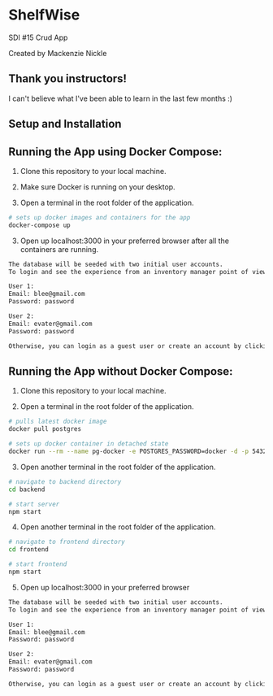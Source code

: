# ShelfWise

SDI #15 Crud App 

Created by Mackenzie Nickle


## Thank you instructors! 
I can't believe what I've been able to learn in the last few months :)

## Setup and Installation

## Running the App using Docker Compose:
1. Clone this repository to your local machine.

2. Make sure Docker is running on your desktop.

3. Open a terminal in the root folder of the application.

```bash
# sets up docker images and containers for the app
docker-compose up

```
3. Open up localhost:3000 in your preferred browser after all the containers are running.

```bash
The database will be seeded with two initial user accounts.
To login and see the experience from an inventory manager point of view, use one of the following sets of login credentials:

User 1:
Email: blee@gmail.com
Password: password

User 2: 
Email: evater@gmail.com
Password: password

Otherwise, you can login as a guest user or create an account by clicking on the signup button! After creating an account, you will need to login with your credentials to begin.

```

## Running the App without Docker Compose:
1. Clone this repository to your local machine.

2. Open a terminal in the root folder of the application.

```bash
# pulls latest docker image
docker pull postgres

# sets up docker container in detached state
docker run --rm --name pg-docker -e POSTGRES_PASSWORD=docker -d -p 5432:5432 \ -v $HOME/docker/volumes/postgres:/var/lib/postgresql/data postgres

```
3. Open another terminal in the root folder of the application.

```bash
# navigate to backend directory
cd backend

# start server
npm start

```

4. Open another terminal in the root folder of the application.

```bash
# navigate to frontend directory
cd frontend

# start frontend
npm start

```

5. Open up localhost:3000 in your preferred browser

```bash
The database will be seeded with two initial user accounts.
To login and see the experience from an inventory manager point of view, use one of the following sets of login credentials:

User 1:
Email: blee@gmail.com
Password: password

User 2: 
Email: evater@gmail.com
Password: password

Otherwise, you can login as a guest user or create an account by clicking on the signup button! After creating an account, you will need to login with your credentials to begin.

```
